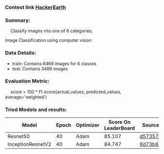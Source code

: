 ### Contest link [HackerEarth](https://www.hackerearth.com/challenges/competitive/hackerearth-deep-learning-challenge-holidays/machine-learning/holiday-season-11-2c924626/)

### Summary:
&emsp; Classify images into one of 6 categories.

Image Classification using computer vision

### Data Details:
  - train: Contains 6469 images for 6 classes 
  - test: Contains 3489 images
  
### Evaluation Metric:
&emsp;  score = 100 * f1-score(actual_values, predicted_values, average='weighted')
  
### Tried Models and results:
| Model | Epoch | Optimizer | Score On LeaderBoard | Source |
|-------|-------|-----------|----------------------|--------|
| Resnet50 | 40 | Adam | 85.107 | [d57357b](https://github.com/harshraj22/DeepLearning/blob/d57357bb508039b80089c250b0002a2ffce1d106/submissions/HackerEarth:%20%5BHoliday%20Season%5D/Holiday_Season.ipynb) |
| InceptionResnetV2 | 40 | Adam | 84.747 | [6d73b87](https://github.com/harshraj22/DeepLearning/blob/6d73b874ec1f7573e5c36150a4ecca2c226890d9/submissions/HackerEarth:%20%5BHoliday%20Season%5D/Holiday_Season.ipynb) |
